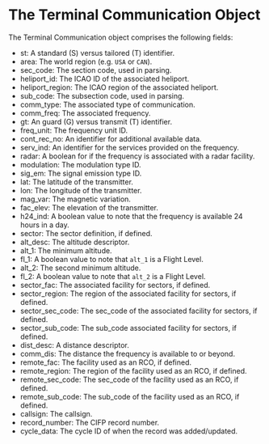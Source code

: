 # The Terminal Communication Object

The Terminal Communication object comprises the following fields:

- st: A standard (S) versus tailored (T) identifier.
- area: The world region (e.g. `USA` or `CAN`).
- sec_code: The section code, used in parsing.
- heliport_id: The ICAO ID of the associated heliport.
- heliport_region: The ICAO region of the associated heliport.
- sub_code: The subsection code, used in parsing.
- comm_type: The associated type of communication.
- comm_freq: The associated frequency.
- gt: An guard (G) versus transmit (T) identifier.
- freq_unit: The frequency unit ID.
- cont_rec_no: An identifier for additional available data.
- serv_ind: An identifier for the services provided on the frequency.
- radar: A boolean for if the frequency is associated with a radar facility.
- modulation: The modulation type ID.
- sig_em: The signal emission type ID.
- lat: The latitude of the transmitter.
- lon: The longitude of the transmitter.
- mag_var: The magnetic variation.
- fac_elev: The elevation of the transmitter.
- h24_ind: A boolean value to note that the frequency is available 24 hours in a day.
- sector: The sector definition, if defined.
- alt_desc: The altitude descriptor.
- alt_1: The minimum altitude.
- fl_1: A boolean value to note that `alt_1` is a Flight Level.
- alt_2: The second minimum altitude.
- fl_2: A boolean value to note that `alt_2` is a Flight Level.
- sector_fac: The associated facility for sectors, if defined.
- sector_region: The region of the associated facility for sectors, if defined.
- sector_sec_code: The sec_code of the associated facility for sectors, if defined.
- sector_sub_code: The sub_code associated facility for sectors, if defined.
- dist_desc: A distance descriptor.
- comm_dis: The distance the frequency is available to or beyond.
- remote_fac: The facility used as an RCO, if defined.
- remote_region: The region of the facility used as an RCO, if defined.
- remote_sec_code: The sec_code of the facility used as an RCO, if defined.
- remote_sub_code: The sub_code of the facility used as an RCO, if defined.
- callsign: The callsign.
- record_number: The CIFP record number.
- cycle_data: The cycle ID of when the record was added/updated.
